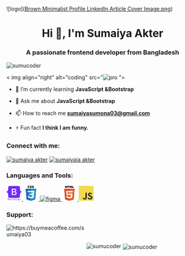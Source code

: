 ![logo]([Brown Minimalist Profile LinkedIn Article Cover Image.png](https://github.com/Coder-sumaiya/Coder-sumaiya/blob/main/Brown%20Minimalist%20Profile%20LinkedIn%20Article%20Cover%20Image.png))
<h1 align="center">Hi 👋, I'm Sumaiya Akter</h1>
<h3 align="center">A passionate frontend developer from Bangladesh</h3>

<p align="left"> <img src="https://komarev.com/ghpvc/?username=sumucoder&label=Profile%20views&color=0e75b6&style=flat" alt="sumucoder" /> </p>

< img align="right" alt="coding"
  src="![pro](https://github.com/user-attachments/assets/c899ab85-4489-4907-940f-26b3b1b8f1f7)
">
- 🌱 I’m currently learning **JavaScript &Bootstrap**

- 💬 Ask me about **JavaScript &Bootstrap**

- 📫 How to reach me **sumaiyasumona03@gmail.com**

- ⚡ Fun fact **I think I am funny.**

<h3 align="left">Connect with me:</h3>
<p align="left">
<a href="https://linkedin.com/in/sumaiya akter" target="blank"><img align="center" src="https://raw.githubusercontent.com/rahuldkjain/github-profile-readme-generator/master/src/images/icons/Social/linked-in-alt.svg" alt="sumaiya akter" height="30" width="40" /></a>
<a href="https://fb.com/sumaiyaia akter" target="blank"><img align="center" src="https://raw.githubusercontent.com/rahuldkjain/github-profile-readme-generator/master/src/images/icons/Social/facebook.svg" alt="sumaiyaia akter" height="30" width="40" /></a>
</p>

<h3 align="left">Languages and Tools:</h3>
<p align="left"> <a href="https://getbootstrap.com" target="_blank" rel="noreferrer"> <img src="https://raw.githubusercontent.com/devicons/devicon/master/icons/bootstrap/bootstrap-plain-wordmark.svg" alt="bootstrap" width="40" height="40"/> </a> <a href="https://www.w3schools.com/css/" target="_blank" rel="noreferrer"> <img src="https://raw.githubusercontent.com/devicons/devicon/master/icons/css3/css3-original-wordmark.svg" alt="css3" width="40" height="40"/> </a> <a href="https://www.figma.com/" target="_blank" rel="noreferrer"> <img src="https://www.vectorlogo.zone/logos/figma/figma-icon.svg" alt="figma" width="40" height="40"/> </a> <a href="https://www.w3.org/html/" target="_blank" rel="noreferrer"> <img src="https://raw.githubusercontent.com/devicons/devicon/master/icons/html5/html5-original-wordmark.svg" alt="html5" width="40" height="40"/> </a> <a href="https://developer.mozilla.org/en-US/docs/Web/JavaScript" target="_blank" rel="noreferrer"> <img src="https://raw.githubusercontent.com/devicons/devicon/master/icons/javascript/javascript-original.svg" alt="javascript" width="40" height="40"/> </a> </p>

<h3 align="left">Support:</h3>
<p><a href="https://www.buymeacoffee.com/https://buymeacoffee.com/sumaiya03"> <img align="left" src="https://cdn.buymeacoffee.com/buttons/v2/default-yellow.png" height="50" width="210" alt="https://buymeacoffee.com/sumaiya03" /></a></p><br><br>

<p><img align="left" src="https://github-readme-stats.vercel.app/api/top-langs?username=sumucoder&show_icons=true&locale=en&layout=compact" alt="sumucoder" /></p>

<p>&nbsp;<img align="center" src="https://github-readme-stats.vercel.app/api?username=sumucoder&show_icons=true&locale=en" alt="sumucoder" /></p>

